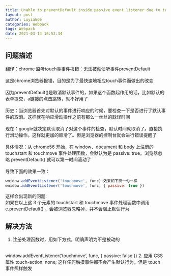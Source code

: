 ```yaml
---
title: Unable to preventDefault inside passive event listener due to target being treated as passive
layout: post
author: LuyiaGoe
categories: Webpack
tags: Webpack
date: 2021-03-14 16:53:34
---
```

## 问题描述
翻译：chrome 监听touch类事件报错：无法被动侦听事件preventDefault
<br>
<br>
这是chrome浏览器报错，目的是为了最快速地相应touch事件而做出的改变
<br>
<br>
因为preventDefault()是取消默认事件的，如果这个函数起作用的话，比如默认的表单提交，a链接的点击跳转，就不好用了
<br>
<br>
历史：当浏览器首先对默认的事件进行响应的时候，要检查一下是否进行了默认事件的取消。这样就在响应滑动操作之前有那么一丝丝的耽误时间
<br>
<br>
现在：google就决定默认取消了对这个事件的检查，默认时间就取消了。直接执行滑动操作。这样就更加的顺滑了。但是浏览器的控制台就会进行错误提醒了
<br>
<br>
具体情况：从 chrome56 开始，在 window、document 和 body 上注册的 touchstart 和 touchmove 事件处理函数，会默认为是 passive: true。浏览器忽略 preventDefault() 就可以第一时间滚动了
<br>
<br>
导致下面的效果一致：
```javascript
wnidow.addEventListener('touchmove', func) 效果和下面一句一样
wnidow.addEventListener('touchmove', func, { passive: true })
```
这样会出现新的问题:
<br>
如果在以上这 3 个元素的 touchstart 和 touchmove 事件处理函数中调用 e.preventDefault() ，会被浏览器忽略掉，并不会阻止默认行为

## 解决方法
1. 注册处理函数时，用如下方式，明确声明为不是被动的
<br>
window.addEventListener(‘touchmove’, func, { passive: false })
2. 应用 CSS 属性 touch-action: none; 这样任何触摸事件都不会产生默认行为，但是 touch 事件照样触发